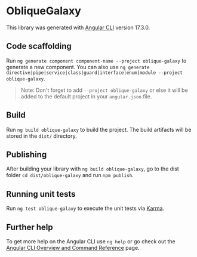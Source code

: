 # ObliqueGalaxy

This library was generated with [Angular CLI](https://github.com/angular/angular-cli) version 17.3.0.

## Code scaffolding

Run `ng generate component component-name --project oblique-galaxy` to generate a new component. You can also use `ng generate directive|pipe|service|class|guard|interface|enum|module --project oblique-galaxy`.

> Note: Don't forget to add `--project oblique-galaxy` or else it will be added to the default project in your `angular.json` file.

## Build

Run `ng build oblique-galaxy` to build the project. The build artifacts will be stored in the `dist/` directory.

## Publishing

After building your library with `ng build oblique-galaxy`, go to the dist folder `cd dist/oblique-galaxy` and run `npm publish`.

## Running unit tests

Run `ng test oblique-galaxy` to execute the unit tests via [Karma](https://karma-runner.github.io).

## Further help

To get more help on the Angular CLI use `ng help` or go check out the [Angular CLI Overview and Command Reference](https://angular.io/cli) page.
